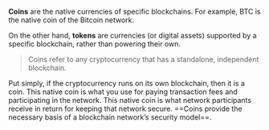 **Coins** are the native currencies of specific blockchains. For example, BTC is the native coin of the Bitcoin network.

On the other hand, **tokens** are currencies (or digital assets) supported by a specific blockchain, rather than powering their own.

> Coins refer to any cryptocurrency that has a standalone, independent blockchain.

Put simply, if the cryptocurrency runs on its own blockchain, then it is a coin. This native coin is what you use for paying transaction fees and participating in the network. This native coin is what network participants receive in return for keeping that network secure. ==Coins provide the necessary basis of a blockchain network’s security model==.
